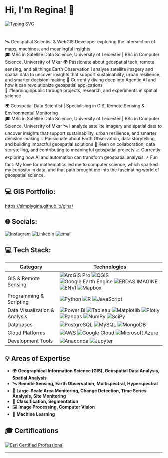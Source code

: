 <!--
**simplygina/simplygina** is a ✨ _special_ ✨ repository because its `README.md` (this file) appears on your GitHub profile.

Here are some ideas to get you started:

- 🔭 I’m currently working on ...
- 🌱 I’m currently learning ...
- 👯 I’m looking to collaborate on ...
- 🤔 I’m looking for help with ...
- 💬 Ask me about ...
- 📫 How to reach me: ...
- 😄 Pronouns: ...
- ⚡ Fun fact: ...
-->

# Hi, I'm Regina! 👋
[![Typing SVG](https://readme-typing-svg.demolab.com/?lines=Geospatial+Analyst;Remote+Sensing+Analyst;GIS+Consultant)](https://git.io/typing-svg)
#

🛰️ Geospatial Scientist & WebGIS Developer exploring the intersection of maps, machines, and meaningful insights  
🎓 MSc in Satellite Data Science, University of Leicester | BSc in Computer Science, University of Mkar 
🌍 Passionate about geospatial tech, remote sensing, and all things Earth Observation I analyse satellite imagery and spatial data to uncover insights that support sustainability, urban resilience, and smarter decision-making
🤖 Currently diving deep into Agentic AI and how it can revolutionize geospatial applications  
🌱 #learninginpublic through projects, research, and experiments in spatial science

🌍 Geospatial Data Scientist | Specialising in GIS, Remote Sensing & Environmental Monitoring  
🎓 MSc in Satellite Data Science, University of Leicester | BSc in Computer Science, University of Mkar 
🛰️ I analyse satellite imagery and spatial data to uncover insights that support sustainability, urban resilience, and smarter decision-making 
💡  Passionate about Earth Observation, data storytelling, and building impactful geospatial solutions
🤝 Keen on collaboration, data storytelling, and contributing to meaningful geospatial projects
📈 Currently exploring how AI and automation can transform geospatial analysis.
⚡ Fun fact: My love for mathematics led me to computer science, which sparked my curiosity in data, and that path brought me into the fascinating world of geospatial science.


## 💻 GIS Portfolio: 
https://simplygina.github.io/gina/

## 🌐 Socials:
[![Instagram](https://img.shields.io/badge/Instagram-%23E4405F.svg?logo=Instagram&logoColor=white)](https://www.instagram.com/gina_deri?igsh=cndqNDNqd3hhNXU0&utm_source=qr) [![LinkedIn](https://img.shields.io/badge/LinkedIn-%230077B5.svg?logo=linkedin&logoColor=white)](http://www.linkedin.com/in/regina-torkwase-deri) [![email](https://img.shields.io/badge/Email-D14836?logo=gmail&logoColor=white)](mailto:reginaderi19@gmail.com) 



## 💻 Tech Stack:

| Category                      | Technologies                                                                                                                                                                                                                                                                                                                                                                                                                                                                                                                                                                                                                                                                                                                                                                                                                                                                                                                                                                                                                                                                                                                                                               |
|-------------------------------|----------------------------------------------------------------------------------------------------------------------------------------------------------------------------------------------------------------------------------------------------------------------------------------------------------------------------------------------------------------------------------------------------------------------------------------------------------------------------------------------------------------------------------------------------------------------------------------------------------------------------------------------------------------------------------------------------------------------------------------------------------------------------------------------------------------------------------------------------------------------------------------------------------------------------------------------------------------------------------------------------------------------------------------------------------------------------------------------------------------------------------------------------------------------------|
| GIS & Remote Sensing          | ![ArcGIS Pro](https://img.shields.io/badge/ArcGIS%20Pro-0078D4?style=flat-square&logo=arcgis&logoColor=white) ![QGIS](https://img.shields.io/badge/QGIS-589632?style=flat-square&logo=qgis&logoColor=white) ![Google Earth Engine](https://img.shields.io/badge/Google%20Earth%20Engine-34A853?style=flat-square&logo=google-earth&logoColor=white) ![ERDAS IMAGINE](https://img.shields.io/badge/ERDAS%20IMAGINE-1F4D7?style=flat-square&logo=hexagon&logoColor=white) ![ENVI](https://img.shields.io/badge/ENVI-FF0000?style=flat-square&logo=harris&logoColor=white) ![Mapbox](https://img.shields.io/badge/Mapbox-000000?style=flat-square&logo=mapbox&logoColor=white) |
| Programming & Scripting        | ![Python](https://img.shields.io/badge/Python-3670A0?style=flat-square&logo=python&logoColor=ffdd54) ![R](https://img.shields.io/badge/R-276DC3?style=flat-square&logo=r&logoColor=white) ![JavaScript](https://img.shields.io/badge/JavaScript-323330?style=flat-square&logo=javascript&logoColor=F7DF1E) |
| Data Visualization & Analysis  | ![Power BI](https://img.shields.io/badge/Power%20BI-F2C811?style=flat-square&logo=power-bi&logoColor=black) ![Tableau](https://img.shields.io/badge/Tableau-E97627?style=flat-square&logo=tableau&logoColor=white) ![Matplotlib](https://img.shields.io/badge/Matplotlib-ffffff?style=flat-square&logo=matplotlib&logoColor=black) ![Plotly](https://img.shields.io/badge/Plotly-3F4F75?style=flat-square&logo=plotly&logoColor=white) ![Pandas](https://img.shields.io/badge/Pandas-150458?style=flat-square&logo=pandas&logoColor=white) ![NumPy](https://img.shields.io/badge/NumPy-013243?style=flat-square&logo=numpy&logoColor=white) ![SciPy](https://img.shields.io/badge/SciPy-0C55A5?style=flat-square&logo=scipy&logoColor=white) |
| Databases                      | ![PostgreSQL](https://img.shields.io/badge/PostgreSQL-316192?style=flat-square&logo=postgresql&logoColor=white) ![MySQL](https://img.shields.io/badge/MySQL-4479A1?style=flat-square&logo=mysql&logoColor=white) ![MongoDB](https://img.shields.io/badge/MongoDB-47A248?style=flat-square&logo=mongodb&logoColor=white) |
| Cloud Platforms                | ![AWS](https://img.shields.io/badge/AWS-FF9900?style=flat-square&logo=amazon-aws&logoColor=white) ![Google Cloud](https://img.shields.io/badge/Google%20Cloud-4285F4?style=flat-square&logo=google-cloud&logoColor=white) ![Microsoft Azure](https://img.shields.io/badge/Microsoft%20Azure-0078D4?style=flat-square&logo=microsoft-azure&logoColor=white) |
| Development Tools              | ![Anaconda](https://img.shields.io/badge/Anaconda-44A833?style=flat-square&logo=anaconda&logoColor=white) ![Jupyter](https://img.shields.io/badge/Jupyter-F37626?style=flat-square&logo=jupyter&logoColor=white) |

 




## 💡 Areas of Expertise  
- 🌍 **Geographical Information Science (GIS), Geospatial Data Analysis, Spatial Analysis**  
- 🛰️ **Remote Sensing, Earth Observation, Multispectral, Hyperspectral**  
- 📡 **Large-Scale Area Monitoring, Change Detection, Time Series Analysis, Site Monitoring**  
- 🎯 **Classification, Segmentation**  
- 🖼️ **Image Processing, Computer Vision**  
- 🤖 **Machine Learning**  

## 🎓 Certifications
[![Esri Certified Professional](https://img.shields.io/badge/Esri%20Certified%20Professional-blue?style=flat&logo=esri&logoColor=white)](http://www.linkedin.com/in/regina-torkwase-deri)

---


